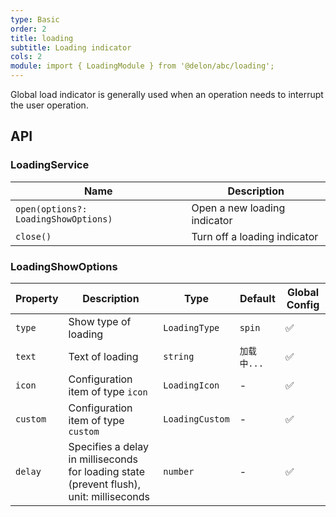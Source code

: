 ```yaml
---
type: Basic
order: 2
title: loading
subtitle: Loading indicator
cols: 2
module: import { LoadingModule } from '@delon/abc/loading';
---
```


Global load indicator is generally used when an operation needs to interrupt the user operation.

## API

### LoadingService

| Name | Description |
|------|-------------|
| `open(options?: LoadingShowOptions)` | Open a new loading indicator |
| `close()` | Turn off a loading indicator |

### LoadingShowOptions

| Property | Description | Type | Default | Global Config |
|----------|-------------|------|---------|---------------|
| `type` | Show type of loading | `LoadingType` | `spin` | ✅ |
| `text` | Text of loading | `string` | `加载中...` | ✅ |
| `icon` | Configuration item of type `icon` | `LoadingIcon` | - | ✅ |
| `custom` | Configuration item of type `custom` | `LoadingCustom` | - | ✅ |
| `delay` | Specifies a delay in milliseconds for loading state (prevent flush), unit: milliseconds | `number` | - | ✅ |
